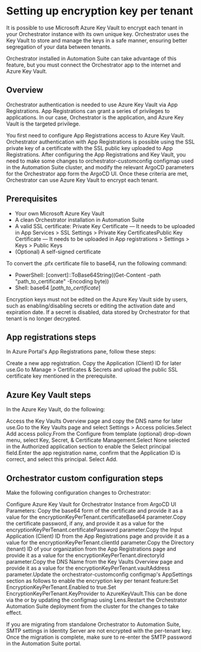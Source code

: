 ﻿# Setting up encryption key per tenant

It is possible to use Microsoft Azure Key Vault to encrypt each tenant in your Orchestrator instance with its own unique key. Orchestrator uses the Key Vault to store and manage the keys in a safe manner, ensuring better segregation of your data between tenants.

Orchestrator installed in Automation Suite can take advantage of this feature, but you must connect the Orchestrator app to the internet and Azure Key Vault.

## Overview

Orchestrator authentication is needed to use Azure Key Vault via App Registrations. App Registrations can grant a series of privileges to applications. In our case, Orchestrator is the application, and Azure Key Vault is the targeted privilege.

You first need to configure App Registrations access to Azure Key Vault. Orchestrator authentication with App Registrations is possible using the SSL private key of a certificate with the SSL public key uploaded to App Registrations. After configuring the App Registrations and Key Vault, you need to make some changes to orchestrator-customconfig configmap used in the Automation Suite cluster, and modify the relevant ArgoCD parameters for the Orchestrator app form the ArgoCD UI. Once these criteria are met, Orchestrator can use Azure Key Vault to encrypt each tenant.


## Prerequisites

* Your own Microsoft Azure Key Vault
* A clean Orchestrator installation in Automation Suite
* A valid SSL certificate: Private Key Certificate — It needs to be uploaded in App Services > SSL Settings > Private Key CertificatesPublic Key Certificate — It needs to be uploaded in App registrations > Settings > Keys > Public Keys
* (Optional) A self-signed certificate

To convert the .pfx certificate file to base64, run the following command:

* PowerShell: [convert]::ToBase64String((Get-Content -path "path_to_certificate" -Encoding byte))
* Shell: base64 [_path_to_certificate_]

Encryption keys must not be edited on the Azure Key Vault side by users, such as enabling/disabling secrets or editing the activation date and expiration date. If a secret is disabled, data stored by Orchestrator for that tenant is no longer decrypted.


## App registrations steps

In Azure Portal's App Registrations pane, follow these steps:

Create a new app registration.
Copy the Application (Client) ID for later use.Go to Manage > Certificates & Secrets and upload the public SSL certificate key mentioned in the prerequisite.


## Azure Key Vault steps

In the Azure Key Vault, do the following:

Access the Key Vaults Overview page and copy the DNS name for later use.Go to the Key Vaults page and select Settings > Access policies.Select Add access policy.From the Configure from template (optional) drop-down menu, select Key, Secret, & Certificate Management.Select None selected in the Authorized application section to enable the Select principal field.Enter the app registration name, confirm that the Application ID is correct, and select this principal. Select Add.


## Orchestrator custom configuration steps

Make the following configuration changes to Orchestrator:

Configure Azure Key Vault for Orchestrator Instance from ArgoCD UI Parameters: Copy the base64 form of the certificate and provide it as a value for the encryptionKeyPerTenant.certificateBase64 parameter.Copy the certificate password, if any, and provide it as a value for the encryptionKeyPerTenant.certificatePassword parameter.Copy the Input Application (Client) ID from the App Registrations page and provide it as a value for the encryptionKeyPerTenant.clientId parameter.Copy the Directory (tenant) ID of your organization from the App Registrations page and provide it as a value for the encryptionKeyPerTenant.directoryId parameter.Copy the DNS Name from the Key Vaults Overview page and provide it as a value for the encryptionKeyPerTenant.vaultAddress parameter.Update the orchestrator-customconfig configmap's AppSettings section as follows to enable the encryption key per tenant feature:Set EncryptionKeyPerTenant.Enabled to true.Set EncryptionKeyPerTenant.KeyProvider to AzureKeyVault.This can be done via the  or by updating the configmap using Lens.Restart the Orchestrator Automation Suite deployment from the cluster for the changes to take effect.

If you are migrating from standalone Orchestrator to Automation Suite, SMTP settings in Identity Server are not encrypted with the per-tenant key. Once the migration is complete, make sure to re-enter the SMTP password in the Automation Suite portal.

